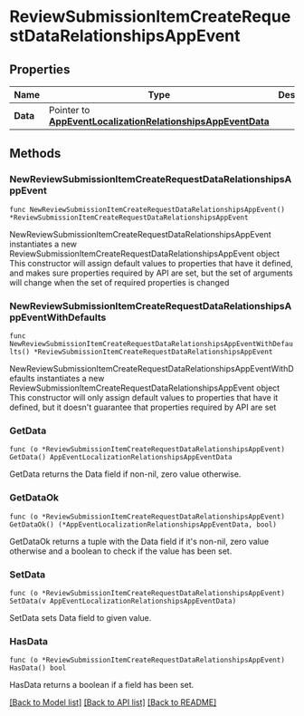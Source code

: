 # ReviewSubmissionItemCreateRequestDataRelationshipsAppEvent

## Properties

Name | Type | Description | Notes
------------ | ------------- | ------------- | -------------
**Data** | Pointer to [**AppEventLocalizationRelationshipsAppEventData**](AppEventLocalizationRelationshipsAppEventData.md) |  | [optional] 

## Methods

### NewReviewSubmissionItemCreateRequestDataRelationshipsAppEvent

`func NewReviewSubmissionItemCreateRequestDataRelationshipsAppEvent() *ReviewSubmissionItemCreateRequestDataRelationshipsAppEvent`

NewReviewSubmissionItemCreateRequestDataRelationshipsAppEvent instantiates a new ReviewSubmissionItemCreateRequestDataRelationshipsAppEvent object
This constructor will assign default values to properties that have it defined,
and makes sure properties required by API are set, but the set of arguments
will change when the set of required properties is changed

### NewReviewSubmissionItemCreateRequestDataRelationshipsAppEventWithDefaults

`func NewReviewSubmissionItemCreateRequestDataRelationshipsAppEventWithDefaults() *ReviewSubmissionItemCreateRequestDataRelationshipsAppEvent`

NewReviewSubmissionItemCreateRequestDataRelationshipsAppEventWithDefaults instantiates a new ReviewSubmissionItemCreateRequestDataRelationshipsAppEvent object
This constructor will only assign default values to properties that have it defined,
but it doesn't guarantee that properties required by API are set

### GetData

`func (o *ReviewSubmissionItemCreateRequestDataRelationshipsAppEvent) GetData() AppEventLocalizationRelationshipsAppEventData`

GetData returns the Data field if non-nil, zero value otherwise.

### GetDataOk

`func (o *ReviewSubmissionItemCreateRequestDataRelationshipsAppEvent) GetDataOk() (*AppEventLocalizationRelationshipsAppEventData, bool)`

GetDataOk returns a tuple with the Data field if it's non-nil, zero value otherwise
and a boolean to check if the value has been set.

### SetData

`func (o *ReviewSubmissionItemCreateRequestDataRelationshipsAppEvent) SetData(v AppEventLocalizationRelationshipsAppEventData)`

SetData sets Data field to given value.

### HasData

`func (o *ReviewSubmissionItemCreateRequestDataRelationshipsAppEvent) HasData() bool`

HasData returns a boolean if a field has been set.


[[Back to Model list]](../README.md#documentation-for-models) [[Back to API list]](../README.md#documentation-for-api-endpoints) [[Back to README]](../README.md)


